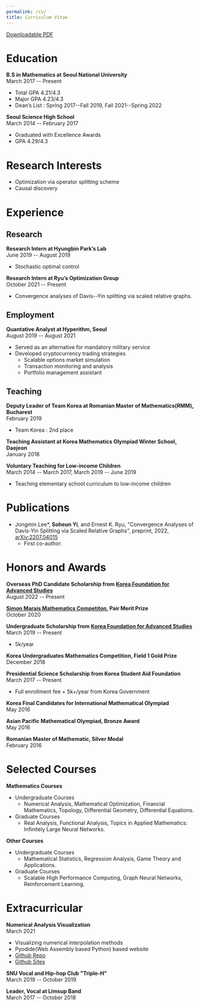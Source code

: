 ```yaml
---
permalink: /cv/
title: Curriculum Vitae
---
```

[Downloadable PDF](../assets/soheunyi_cv.pdf)
# Education
**B.S in Mathematics at Seoul National University**\
March 2017 -- Present
- Total GPA 4.21/4.3
- Major GPA 4.23/4.3
- Dean’s List : Spring 2017--Fall 2019, Fall 2021--Spring 2022
  
**Seoul Science High School**\
March 2014 -- February 2017
- Graduated with Excellence Awards
- GPA 4.29/4.3

# Research Interests
- Optimization via operator splitting scheme
- Causal discovery

# Experience
## Research
**Research Intern at Hyungbin Park’s Lab**\
June 2019 -- August 2019
- Stochastic optimal control

**Research Intern at Ryu’s Optimization Group**\
October 2021 -- Present
- Convergence analyses of Davis--Yin splitting via scaled relative graphs.

## Employment
**Quantative Analyst at Hyperithm, Seoul**\
August 2019 -- August 2021
- Served as an alternative for mandatory military service
- Developed cryptocurrency trading strategies
  - Scalable options market simulation
  - Transaction monitoring and analysis
  - Portfolio management assistant

## Teaching
**Deputy Leader of Team Korea at Romanian Master of Mathematics(RMM), Bucharest**\
February 2019
- Team Korea : 2nd place
  
**Teaching Assistant at Korea Mathematics Olympiad Winter School, Daejeon**\
January 2018

**Voluntary Teaching for Low-income Children**\
March 2014 -- March 2017, March 2019 -- June 2019
- Teaching elementary school curriculum to low-income children

# Publications
- Jongmin Lee*, **Soheun Yi**, and Ernest K. Ryu, "Convergence Analyses of Davis-Yin Splitting via Scaled Relative Graphs", preprint, 2022, [arXiv:2207.04015](https://arxiv.org/abs/2207.04015)
  - First co-author.

# Honors and Awards

**Overseas PhD Candidate Scholarship from [Korea Foundation for Advanced Studies][KFAS]**\
August 2022 -- Present

**[Simon Marais Mathematics Competiton][SMMC], Pair Merit Prize**\
October 2020

**Undergraduate Scholarship from [Korea Foundation for Advanced Studies][KFAS]**\
March 2019 -- Present
- 5k/year

**Korea Undergraduates Mathematics Competition, Field 1 Gold Prize**\
December 2018

**Presidential Science Scholarship from Korea Student Aid Foundation**\
March 2017 -- Present
- Full enrollment fee + 5k+/year from Korea Government

**Korea Final Candidates for International Mathematical Olympiad**\
May 2016

**Asian Pacific Mathematical Olympiad, Bronze Award**\
May 2016

**Romanian Master of Mathematic, Silver Medal**\
February 2016

# Selected Courses
**Mathematics Courses**
- Undergraduate Courses
  - Numerical Analysis, Mathematical Optimization, Financial Mathematics, Topology, Differential Geometry, Differential Equations.
- Graduate Courses
  - Real Analysis, Functional Analysis, Topics in Applied Mathematics: Infinitely Large Neural Networks.
  
**Other Courses**
- Undergraduate Courses
  - Mathematical Statistics, Regression Analysis, Game Theory and Applications.
- Graduate Courses
  - Scalable High Performance Computing, Graph Neural Networks, Reinforcement Learning.

# Extracurricular
**Numerical Analysis Visualization**\
March 2021
- Visualizing numerical interpolation methods
- Pyodide(Web Assembly based Python) based website
- [Github Repo](https://github.com/lsdluis1/na_visualization)
- [Github Sites](https://lsdluis1.github.io/na_visualization/)

**SNU Vocal and Hip-hop Club "Triple-H"**\
March 2019 -- October 2019

**Leader, Vocal at Limsup Band**\
March 2017 -- October 2018

[KFAS]: https://eng.kfas.or.kr/theme/kfaschanel/intl_scholarship_5.php
[SMMC]: https://www.simonmarais.org/
